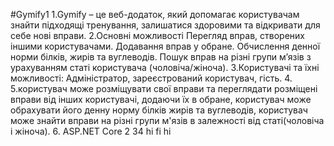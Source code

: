 #Gymify1
1.Gymify – це веб-додаток, який допомагає користувачам знайти підходящі тренування, залишатися здоровими та відкривати для себе нові вправи.
2.Основні можливості
Перегляд вправ, створених іншими користувачами.
Додавання вправ у обране.
Обчислення денної норми білків, жирів та вуглеводів.
Пошук вправ на різні групи м’язів з урахуванням статі користувача (чоловіча/жіноча).
3.Користувачі та їхні можливості: Адміністратор, зареєстрований користувач, гість.
4.
5.користувач може розміщувати свої вправи та переглядати розміщені вправи від інших користувачі, додаючи їх в обране, користувач може обрахувати його денну норму білків жирів та вуглеводів, користувач може знайти вправи на різні групи м'язів в залежності від статі(чоловіча і жіноча).
6. ASP.NET Core
2 34 hi fi hi
